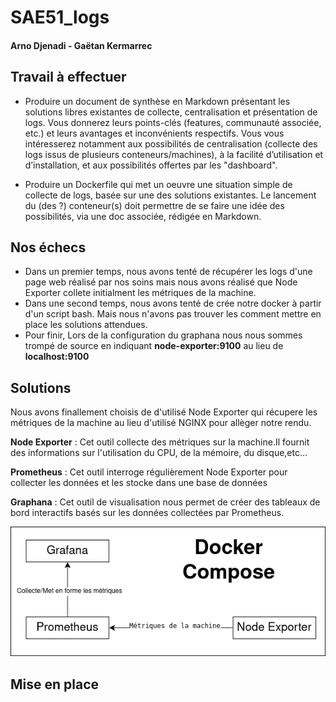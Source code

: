 # SAE51_logs
#### Arno Djenadi - Gaëtan Kermarrec


## Travail à effectuer

- Produire un document de synthèse en Markdown présentant les solutions libres existantes de collecte, centralisation et présentation de logs. Vous donnerez leurs points-clés (features, communauté
associée, etc.) et leurs avantages et inconvénients respectifs. Vous vous intéresserez notamment
aux possibilités de centralisation (collecte des logs issus de plusieurs conteneurs/machines), à la
facilité d’utilisation et d’installation, et aux possibilités offertes par les "dashboard".

- Produire un Dockerfile qui met un oeuvre une situation simple de collecte de logs, basée sur une
des solutions existantes. Le lancement du (des ?) conteneur(s) doit permettre de se faire une idée
des possibilités, via une doc associée, rédigée en Markdown.

## Nos échecs

- Dans un premier temps, nous avons tenté de récupérer les logs d'une page web réalisé par nos soins mais nous avons réalisé que Node Exporter collete initialment les métriques de la machine.
- Dans une second temps, nous avons tenté de crée notre docker à partir d'un script bash. Mais nous n'avons pas trouver les comment mettre en place les solutions attendues.
- Pour finir, Lors de la configuration du graphana nous nous sommes trompé de source en indiquant **node-exporter:9100** au lieu de **localhost:9100**

## Solutions 

Nous avons finallement choisis de d'utilisé Node Exporter qui récupere les métriques de la machine au lieu d'utilisé NGINX pour allèger notre rendu.

**Node Exporter** : Cet outil collecte des métriques sur la machine.Il fournit des informations sur l'utilisation du CPU, de la mémoire, du disque,etc...

**Prometheus** : Cet outil interroge régulièrement Node Exporter pour collecter les données et les stocke dans une base de données

**Graphana** : Cet outil de visualisation nous permet de créer des tableaux de bord interactifs basés sur les données collectées par Prometheus.


![Diagramme de l'architecture de notre projet](./src/Diagramme_Logs.png "Diagram me de l'architecture de notre projet")

## Mise en place

